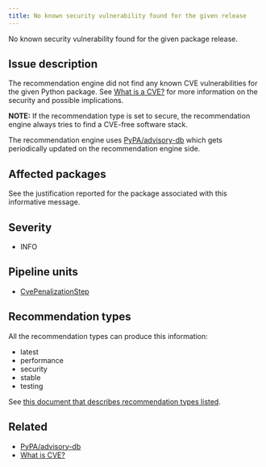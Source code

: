 ```yaml
---
title: No known security vulnerability found for the given release
---
```


No known security vulnerability found for the given package release.

## Issue description

The recommendation engine did not find any known CVE vulnerabilities for the
given Python package. See [What is a CVE?][2] for more information on the
security and possible implications.

**NOTE:** If the recommendation type is set to secure, the recommendation
engine always tries to find a CVE-free software stack.

The recommendation engine uses [PyPA/advisory-db][1] which gets periodically
updated on the recommendation engine side.

## Affected packages

See the justification reported for the package associated with this informative
message.

## Severity

 * INFO

## Pipeline units

 * [CvePenalizationStep](https://thoth-station.ninja/docs/developers/adviser/thoth.adviser.steps.html#thoth.adviser.steps.CvePenalizationStep)

## Recommendation types

All the recommendation types can produce this information:

 * latest
 * performance
 * security
 * stable
 * testing

See [this document that describes recommendation types
listed](http://thoth-station.ninja/recommendation-types).

## Related

 * [PyPA/advisory-db][1]
 * [What is CVE?][2]

[1]: https://github.com/pypa/advisory-db
[2]: https://www.redhat.com/en/topics/security/what-is-cve
